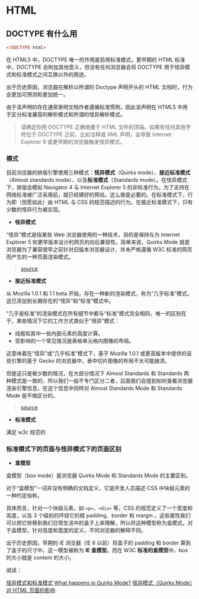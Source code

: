 # HTML

## DOCTYPE 有什么用

```html
<!DOCTYPE html>
```

在 HTML5 中，DOCTYPE 唯一的作用是启用标准模式。更早期的 HTML 标准中，DOCTYPE 会附加其他意义，但没有任何浏览器会将 DOCTYPE 用于怪异模式和标准模式之间互换以外的用途。

出于历史原因，浏览器在解析以所谓的 Doctype 声明开头的 HTML 文档时，行为会更加可预测和更加统一。

由于该声明的存在通常表明文档作者遵循标准惯例，因此该声明在 HTML5 中用于区分标准兼容的解析模式和所谓的怪异解析模式。

> 请确定你把 DOCTYPE 正确地置于 HTML 文件的顶端。如果有任何其他字符位于 DOCTYPE 之前，比如注释或 XML 声明，会导致 Internet Explorer 9 或更早期的浏览器触发怪异模式。

### 模式

目前浏览器的排版引擎使用三种模式：**怪异模式**（Quirks mode）、**接近标准模式**（Almost standards mode）、以及**标准模式**（Standards mode）。在怪异模式下，排版会模拟 Navigator 4 与 Internet Explorer 5 的非标准行为。为了支持在网络标准被广泛采用前，就已经建好的网站，这么做是必要的。在标准模式下，行为即（但愿如此）由 HTML 与 CSS 的规范描述的行为。在接近标准模式下，只有少数的怪异行为被实现。

- **怪异模式**

“怪异”模式是指某些 Web 浏览器使用的一种技术，目的是保持与为 Internet Explorer 5 和更早版本设计的网页的向后兼容性。简单来说，Quirks Mode 就是浏览器为了兼容很早之前针对旧版本浏览器设计、并未严格遵循 W3C 标准的网页而产生的一种页面渲染模式。

> [source](https://medium.com/@bsendray/what-is-quirks-mode-4dc6d421057e)

- **接近标准模式**

从 Mozilla 1.0.1 和 1.1 beta 开始，存在一种新的渲染模式，称为“几乎标准”模式。这已添加到长期存在的“怪异”和“标准”模式中。

“几乎是标准”的渲染模式在所有细节中都与“标准”模式完全相同，唯一的区别在于，某些情况下它的工作方式类似于“怪异”模式：

- 线框和其中一些内嵌元素的高度计算。
- 受影响的一个常见情况是表格单元格内图像的布局。

这意味着在“怪异”或“几乎标准”模式下，基于 Mozilla 1.0.1 或更高版本中提供的呈现引擎的基于 Gecko 的浏览器中，表中切片图像的布局不太可能崩溃。

但是这只是极少数的情况，在大部分情况下 Almost Standards 和 Standards 两种模式是一致的，所以我们一般不专门区分二者，后面我们会提到如何查看浏览器渲染引擎信息，在这个信息中同样对 Almost Standards Mode 和 Standards Mode 是不做区分的。

> [source](https://developer.mozilla.org/en-US/docs/Mozilla/Gecko_Almost_Standards_Mode)

- **标准模式**

满足 w3c 规范的

### 标准模式下的页面与怪异模式下的页面区别

- **盒模型**

盒模型（box mode）是浏览器 Quirks Mode 和 Standards Mode 的主要区别。

对于“盒模型”一词并没有明确的文档定义，它是开发人员描述 CSS 中块级元素的一种约定俗称。

具体而言，针对一个块级元素，如 `<p>`、`<div>` 等，CSS 的规范定义了一个宽度和高度，以及 3 个级别的环绕它的框 padding、border 和 margin 。这些属性我们可以把它转移到我们日常生活中的盒子上来理解，所以将这种模型称为盒模式。对于盒模型，针对高度和宽度的定义，不同浏览器的解释不同。

出于历史原因，早期的 IE 浏览器（IE 6 以前）将盒子的 padding 和 border 算到了盒子的尺寸中，这一模型被称为 **IE 盒模型**。而在 W3C **标准的盒模型**中，box 的大小就是 content 的大小。

阅读：

[怪异模式和标准模式](https://developer.mozilla.org/zh-CN/docs/Web/HTML/Quirks_Mode_and_Standards_Mode)
[What happens in Quirks Mode?](http://jkorpela.fi/quirks-mode.html)
[怪异模式（Quirks Mode）对 HTML 页面的影响](https://www.ibm.com/developerworks/cn/web/1310_shatao_quirks/index.html)

